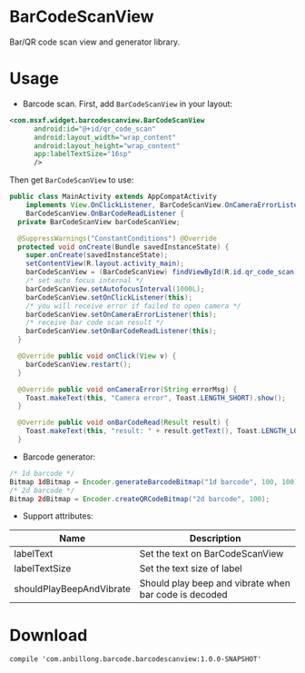 
BarCodeScanView
====================
Bar/QR code scan view and generator library.


Usage
=====
* Barcode scan. First, add `BarCodeScanView` in your layout:

```xml
<com.msxf.widget.barcodescanview.BarCodeScanView
      android:id="@+id/qr_code_scan"
      android:layout_width="wrap_content"
      android:layout_height="wrap_content"
      app:labelTextSize="16sp"
      />
```

Then get `BarCodeScanView` to use:

```java
public class MainActivity extends AppCompatActivity
    implements View.OnClickListener, BarCodeScanView.OnCameraErrorListener,
    BarCodeScanView.OnBarCodeReadListener {
  private BarCodeScanView barCodeScanView;

  @SuppressWarnings("ConstantConditions") @Override
  protected void onCreate(Bundle savedInstanceState) {
    super.onCreate(savedInstanceState);
    setContentView(R.layout.activity_main);
    barCodeScanView = (BarCodeScanView) findViewById(R.id.qr_code_scan);
    /* set auto focus internal */
    barCodeScanView.setAutofocusInterval(1000L);
    barCodeScanView.setOnClickListener(this);
    /* you will receive error if failed to open camera */
    barCodeScanView.setOnCameraErrorListener(this);
    /* receive bar code scan result */
    barCodeScanView.setOnBarCodeReadListener(this);
  }

  @Override public void onClick(View v) {
    barCodeScanView.restart();
  }

  @Override public void onCameraError(String errorMsg) {
    Toast.makeText(this, "Camera error", Toast.LENGTH_SHORT).show();
  }

  @Override public void onBarCodeRead(Result result) {
    Toast.makeText(this, "result: " + result.getText(), Toast.LENGTH_LONG).show();
  }
```

* Barcode generator:

```java
/* 1d barcode */
Bitmap 1dBitmap = Encoder.generateBarcodeBitmap("1d barcode", 100, 100);
/* 2d barcode */
Bitmap 2dBitmap = Encoder.createQRCodeBitmap("2d barcode", 100);
```

* Support attributes:


| Name                     | Description                              |
| ------------------------ | ---------------------------------------- |
| labelText                | Set the text on BarCodeScanView          |
| labelTextSize            | Set the text size of label               |
| shouldPlayBeepAndVibrate | Should play beep and vibrate when bar code is decoded |




Download
========
	compile 'com.anbillong.barcode.barcodescanview:1.0.0-SNAPSHOT'
